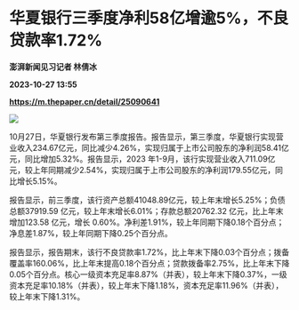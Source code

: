# 华夏银行三季度净利58亿增逾5%，不良贷款率1.72%
**澎湃新闻见习记者 林倩冰**

**2023-10-27 13:55**

**https://m.thepaper.cn/detail/25090641**

![](https://imagecloud.thepaper.cn/thepaper/image/275/944/158.jpg)

10月27日，华夏银行发布第三季度报告。报告显示，第三季度，华夏银行实现营业收入234.67亿元，同比减少4.26%，实现归属于上市公司股东的净利润58.41亿元，同比增加5.32%。报告显示，2023 年1-9月，该行实现营业收入711.09亿元，较上年同期减少2.54%，实现归属于上市公司股东的净利润179.55亿元，同比增长5.15%。

报告显示，前三季度，该行资产总额41048.89亿元，较上年末增长5.25%；负债总额37919.59 亿元，较上年末增长6.01%；存款总额20762.32 亿元，比上年末增加123.58 亿元，增长 0.60%。净利差1.91%，较上年同期下降0.18个百分点；净息差1.87%，较上年同期下降0.25个百分点。

报告显示，报告期末，该行不良贷款率1.72%，比上年末下降0.03个百分点；拨备覆盖率160.06%，比上年末提高0.18个百分点；贷款拨备率2.75%，比上年末下降0.05个百分点。核心一级资本充足率8.87%（并表），较上年末下降0.37%，一级资本充足率10.18%（并表），较上年末下降1.18%，资本充足率11.96%（并表），较上年末下降1.31%。